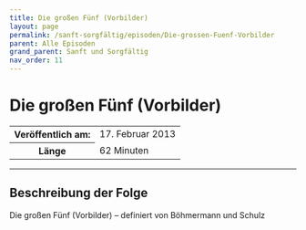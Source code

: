 ```yaml
---
title: Die großen Fünf (Vorbilder)
layout: page
permalink: /sanft-sorgfältig/episoden/Die-grossen-Fuenf-Vorbilder
parent: Alle Episoden
grand_parent: Sanft und Sorgfältig
nav_order: 11
---
```


# Die großen Fünf (Vorbilder)
<table class="resp-table dcf-table dcf-table-responsive dcf-table-bordered dcf-table-striped dcf-w-100%">
                    <tbody>
                        <tr>
                            <th scope="row">Veröffentlich am:</th>
                            <td data-label="Veröffentlich am:">17. Februar 2013</td>
                        </tr>
                        <tr>
                            <th scope="row">Länge </th>
                            <td data-label="Länge ">62 Minuten</td>
                        </tr></tbody>
                </table>

***

## Beschreibung der Folge

<div>
Die großen Fünf (Vorbilder) – definiert von Böhmermann und Schulz  
</div>

